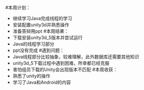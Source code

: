 #本周计划：
+ 继续学习Java完成线程的学习
+ 安装配置unity3d并熟悉操作
+ 准备答辩用ppt
#本周结果：
+ 下载安装unity3d_5版本并尝试运行
+ Java的线程学习部分
+ ppt没有完成
#遇到问题：
+ Java线程部分比较抽象，较难理解，此外数据库还需要其他知识
+ unity3d_5下载过程中遇到困难，所幸都已经克服
+ 害怕组员下载的Unity会出现版本不匹配
#本周收获：
+ 熟悉了unity的操作
+ 学习了Java和Android的内容
